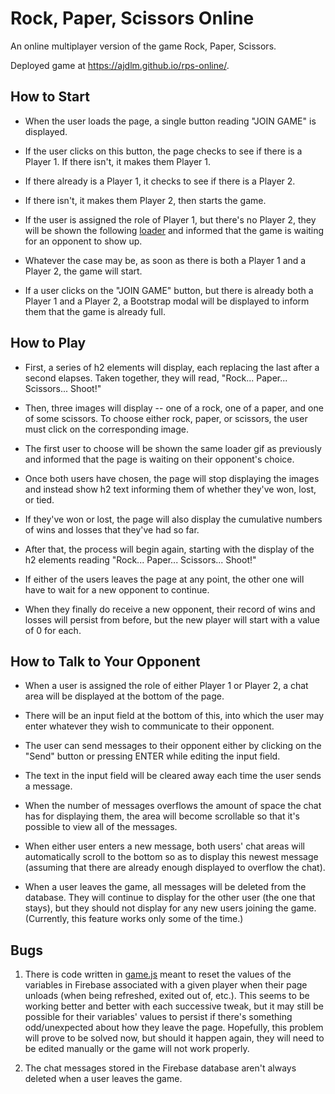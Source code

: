 # Rock, Paper, Scissors Online

An online multiplayer version of the game Rock, Paper, Scissors.

Deployed game at https://ajdlm.github.io/rps-online/.

## How to Start

* When the user loads the page, a single button reading "JOIN GAME" is displayed.

* If the user clicks on this button, the page checks to see if there is a Player 1. If there isn't, it makes them Player 1.

* If there already is a Player 1, it checks to see if there is a Player 2.

* If there isn't, it makes them Player 2, then starts the game.

* If the user is assigned the role of Player 1, but there's no Player 2, they will be shown the following [loader](assets/images/loader.gif) and informed that the game is waiting for an opponent to show up.

* Whatever the case may be, as soon as there is both a Player 1 and a Player 2, the game will start.

* If a user clicks on the "JOIN GAME" button, but there is already both a Player 1 and a Player 2, a Bootstrap modal will be displayed to inform them that the game is already full.

## How to Play

* First, a series of h2 elements will display, each replacing the last after a second elapses. Taken together, they will read, "Rock... Paper... Scissors... Shoot!"

* Then, three images will display -- one of a rock, one of a paper, and one of some scissors. To choose either rock, paper, or scissors, the user must click on the corresponding image.

* The first user to choose will be shown the same loader gif as previously and informed that the page is waiting on their opponent's choice.

* Once both users have chosen, the page will stop displaying the images and instead show h2 text informing them of whether they've won, lost, or tied.

* If they've won or lost, the page will also display the cumulative numbers of wins and losses that they've had so far.

* After that, the process will begin again, starting with the display of the h2 elements reading "Rock... Paper... Scissors... Shoot!"

* If either of the users leaves the page at any point, the other one will have to wait for a new opponent to continue.

* When they finally do receive a new opponent, their record of wins and losses will persist from before, but the new player will start with a value of 0 for each.

## How to Talk to Your Opponent

* When a user is assigned the role of either Player 1 or Player 2, a chat area will be displayed at the bottom of the page.

* There will be an input field at the bottom of this, into which the user may enter whatever they wish to communicate to their opponent.

* The user can send messages to their opponent either by clicking on the "Send" button or pressing ENTER while editing the input field.

* The text in the input field will be cleared away each time the user sends a message.

* When the number of messages overflows the amount of space the chat has for displaying them, the area will become scrollable so that it's possible to view all of the messages.

* When either user enters a new message, both users' chat areas will automatically scroll to the bottom so as to display this newest message (assuming that there are already enough displayed to overflow the chat).

* When a user leaves the game, all messages will be deleted from the database. They will continue to display for the other user (the one that stays), but they should not display for any new users joining the game. (Currently, this feature works only some of the time.)

## Bugs

1. There is code written in [game.js](assets/javascript/game.js) meant to reset the values of the variables in Firebase associated with a given player when their page unloads (when being refreshed, exited out of, etc.). This seems to be working better and better with each successive tweak, but it may still be possible for their variables' values to persist if there's something odd/unexpected about how they leave the page. Hopefully, this problem will prove to be solved now, but should it happen again, they will need to be edited manually or the game will not work properly.

2. The chat messages stored in the Firebase database aren't always deleted when a user leaves the game.
